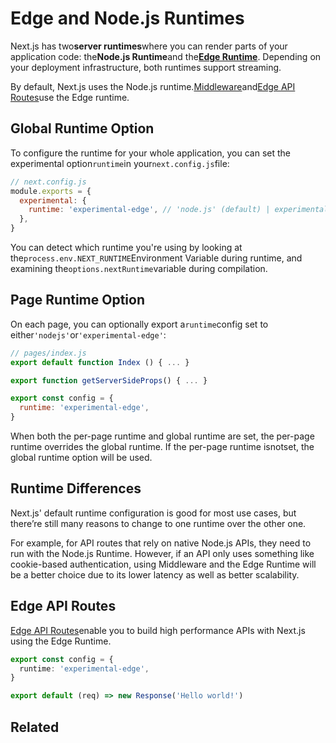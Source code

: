 # Edge and Node.js Runtimes

Next.js has two**server runtimes**where you can render parts of your application code: the**Node.js Runtime**and the[**Edge Runtime**](/docs/guide/api-reference/edge-runtime). Depending on your deployment infrastructure, both runtimes support streaming.

By default, Next.js uses the Node.js runtime.[Middleware](/docs/guide/advanced-features/middleware)and[Edge API Routes](/docs/guide/api-routes/edge-api-routes)use the Edge runtime.

## Global Runtime Option

To configure the runtime for your whole application, you can set the experimental option`runtime`in your`next.config.js`file:

```js
// next.config.js
module.exports = {
  experimental: {
    runtime: 'experimental-edge', // 'node.js' (default) | experimental-edge
  },
}

```

You can detect which runtime you're using by looking at the`process.env.NEXT_RUNTIME`Environment Variable during runtime, and examining the`options.nextRuntime`variable during compilation.

## Page Runtime Option

On each page, you can optionally export a`runtime`config set to either`'nodejs'`or`'experimental-edge'`:

```jsx
// pages/index.js
export default function Index () { ... }

export function getServerSideProps() { ... }

export const config = {
  runtime: 'experimental-edge',
}

```

When both the per-page runtime and global runtime are set, the per-page runtime overrides the global runtime. If the per-page runtime isnotset, the global runtime option will be used.

## Runtime Differences



Next.js' default runtime configuration is good for most use cases, but there’re still many reasons to change to one runtime over the other one.

For example, for API routes that rely on native Node.js APIs, they need to run with the Node.js Runtime. However, if an API only uses something like cookie-based authentication, using Middleware and the Edge Runtime will be a better choice due to its lower latency as well as better scalability.

## Edge API Routes

[Edge API Routes](/docs/guide/api-routes/edge-api-routes)enable you to build high performance APIs with Next.js using the Edge Runtime.

```typescript
export const config = {
  runtime: 'experimental-edge',
}

export default (req) => new Response('Hello world!')

```

## Related






